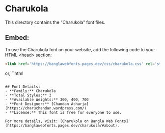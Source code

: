 # Charukola

This directory contains the "Charukola" font files.

## Embed:
To use the Charukola font on your website, add the following code to your HTML &lt;head&gt; section:
```html
<link href='https://banglawebfonts.pages.dev/css/charukola.css' rel='stylesheet'>
```

or,```html
<style>
@import url('https://banglawebfonts.pages.dev/css/charukola.css');
</style>
```

## Font Details:
- **Family:** Charukola
- **Total Styles:** 3
- **Available Weights:** 300, 400, 700
- **Font Designer:** [Chandan Acharja](https://charuchandan.wordpress.com/)
- **License:** This font is free for everyone to use.

For more details, visit: [Charukola on Bangla Web Fonts](https://banglawebfonts.pages.dev/charukola/#about).